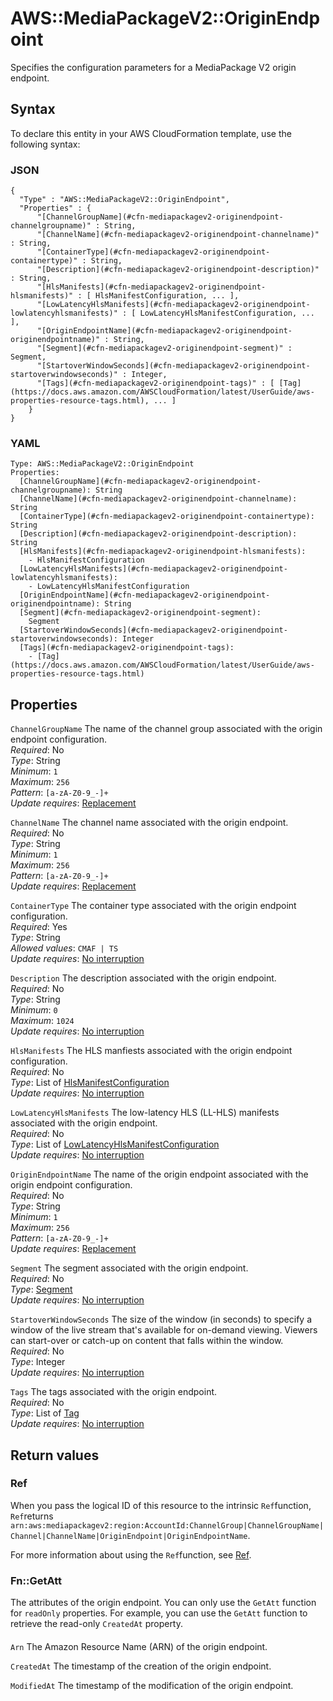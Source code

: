 # AWS::MediaPackageV2::OriginEndpoint<a name="aws-resource-mediapackagev2-originendpoint"></a>

Specifies the configuration parameters for a MediaPackage V2 origin endpoint\.

## Syntax<a name="aws-resource-mediapackagev2-originendpoint-syntax"></a>

To declare this entity in your AWS CloudFormation template, use the following syntax:

### JSON<a name="aws-resource-mediapackagev2-originendpoint-syntax.json"></a>

```
{
  "Type" : "AWS::MediaPackageV2::OriginEndpoint",
  "Properties" : {
      "[ChannelGroupName](#cfn-mediapackagev2-originendpoint-channelgroupname)" : String,
      "[ChannelName](#cfn-mediapackagev2-originendpoint-channelname)" : String,
      "[ContainerType](#cfn-mediapackagev2-originendpoint-containertype)" : String,
      "[Description](#cfn-mediapackagev2-originendpoint-description)" : String,
      "[HlsManifests](#cfn-mediapackagev2-originendpoint-hlsmanifests)" : [ HlsManifestConfiguration, ... ],
      "[LowLatencyHlsManifests](#cfn-mediapackagev2-originendpoint-lowlatencyhlsmanifests)" : [ LowLatencyHlsManifestConfiguration, ... ],
      "[OriginEndpointName](#cfn-mediapackagev2-originendpoint-originendpointname)" : String,
      "[Segment](#cfn-mediapackagev2-originendpoint-segment)" : Segment,
      "[StartoverWindowSeconds](#cfn-mediapackagev2-originendpoint-startoverwindowseconds)" : Integer,
      "[Tags](#cfn-mediapackagev2-originendpoint-tags)" : [ [Tag](https://docs.aws.amazon.com/AWSCloudFormation/latest/UserGuide/aws-properties-resource-tags.html), ... ]
    }
}
```

### YAML<a name="aws-resource-mediapackagev2-originendpoint-syntax.yaml"></a>

```
Type: AWS::MediaPackageV2::OriginEndpoint
Properties: 
  [ChannelGroupName](#cfn-mediapackagev2-originendpoint-channelgroupname): String
  [ChannelName](#cfn-mediapackagev2-originendpoint-channelname): String
  [ContainerType](#cfn-mediapackagev2-originendpoint-containertype): String
  [Description](#cfn-mediapackagev2-originendpoint-description): String
  [HlsManifests](#cfn-mediapackagev2-originendpoint-hlsmanifests): 
    - HlsManifestConfiguration
  [LowLatencyHlsManifests](#cfn-mediapackagev2-originendpoint-lowlatencyhlsmanifests): 
    - LowLatencyHlsManifestConfiguration
  [OriginEndpointName](#cfn-mediapackagev2-originendpoint-originendpointname): String
  [Segment](#cfn-mediapackagev2-originendpoint-segment): 
    Segment
  [StartoverWindowSeconds](#cfn-mediapackagev2-originendpoint-startoverwindowseconds): Integer
  [Tags](#cfn-mediapackagev2-originendpoint-tags): 
    - [Tag](https://docs.aws.amazon.com/AWSCloudFormation/latest/UserGuide/aws-properties-resource-tags.html)
```

## Properties<a name="aws-resource-mediapackagev2-originendpoint-properties"></a>

`ChannelGroupName`  <a name="cfn-mediapackagev2-originendpoint-channelgroupname"></a>
The name of the channel group associated with the origin endpoint configuration\.  
*Required*: No  
*Type*: String  
*Minimum*: `1`  
*Maximum*: `256`  
*Pattern*: `[a-zA-Z0-9_-]+`  
*Update requires*: [Replacement](https://docs.aws.amazon.com/AWSCloudFormation/latest/UserGuide/using-cfn-updating-stacks-update-behaviors.html#update-replacement)

`ChannelName`  <a name="cfn-mediapackagev2-originendpoint-channelname"></a>
The channel name associated with the origin endpoint\.  
*Required*: No  
*Type*: String  
*Minimum*: `1`  
*Maximum*: `256`  
*Pattern*: `[a-zA-Z0-9_-]+`  
*Update requires*: [Replacement](https://docs.aws.amazon.com/AWSCloudFormation/latest/UserGuide/using-cfn-updating-stacks-update-behaviors.html#update-replacement)

`ContainerType`  <a name="cfn-mediapackagev2-originendpoint-containertype"></a>
The container type associated with the origin endpoint configuration\.  
*Required*: Yes  
*Type*: String  
*Allowed values*: `CMAF | TS`  
*Update requires*: [No interruption](https://docs.aws.amazon.com/AWSCloudFormation/latest/UserGuide/using-cfn-updating-stacks-update-behaviors.html#update-no-interrupt)

`Description`  <a name="cfn-mediapackagev2-originendpoint-description"></a>
The description associated with the origin endpoint\.  
*Required*: No  
*Type*: String  
*Minimum*: `0`  
*Maximum*: `1024`  
*Update requires*: [No interruption](https://docs.aws.amazon.com/AWSCloudFormation/latest/UserGuide/using-cfn-updating-stacks-update-behaviors.html#update-no-interrupt)

`HlsManifests`  <a name="cfn-mediapackagev2-originendpoint-hlsmanifests"></a>
The HLS manfiests associated with the origin endpoint configuration\.  
*Required*: No  
*Type*: List of [HlsManifestConfiguration](aws-properties-mediapackagev2-originendpoint-hlsmanifestconfiguration.md)  
*Update requires*: [No interruption](https://docs.aws.amazon.com/AWSCloudFormation/latest/UserGuide/using-cfn-updating-stacks-update-behaviors.html#update-no-interrupt)

`LowLatencyHlsManifests`  <a name="cfn-mediapackagev2-originendpoint-lowlatencyhlsmanifests"></a>
The low\-latency HLS \(LL\-HLS\) manifests associated with the origin endpoint\.  
*Required*: No  
*Type*: List of [LowLatencyHlsManifestConfiguration](aws-properties-mediapackagev2-originendpoint-lowlatencyhlsmanifestconfiguration.md)  
*Update requires*: [No interruption](https://docs.aws.amazon.com/AWSCloudFormation/latest/UserGuide/using-cfn-updating-stacks-update-behaviors.html#update-no-interrupt)

`OriginEndpointName`  <a name="cfn-mediapackagev2-originendpoint-originendpointname"></a>
The name of the origin endpoint associated with the origin endpoint configuration\.  
*Required*: No  
*Type*: String  
*Minimum*: `1`  
*Maximum*: `256`  
*Pattern*: `[a-zA-Z0-9_-]+`  
*Update requires*: [Replacement](https://docs.aws.amazon.com/AWSCloudFormation/latest/UserGuide/using-cfn-updating-stacks-update-behaviors.html#update-replacement)

`Segment`  <a name="cfn-mediapackagev2-originendpoint-segment"></a>
The segment associated with the origin endpoint\.  
*Required*: No  
*Type*: [Segment](aws-properties-mediapackagev2-originendpoint-segment.md)  
*Update requires*: [No interruption](https://docs.aws.amazon.com/AWSCloudFormation/latest/UserGuide/using-cfn-updating-stacks-update-behaviors.html#update-no-interrupt)

`StartoverWindowSeconds`  <a name="cfn-mediapackagev2-originendpoint-startoverwindowseconds"></a>
The size of the window \(in seconds\) to specify a window of the live stream that's available for on\-demand viewing\. Viewers can start\-over or catch\-up on content that falls within the window\.  
*Required*: No  
*Type*: Integer  
*Update requires*: [No interruption](https://docs.aws.amazon.com/AWSCloudFormation/latest/UserGuide/using-cfn-updating-stacks-update-behaviors.html#update-no-interrupt)

`Tags`  <a name="cfn-mediapackagev2-originendpoint-tags"></a>
The tags associated with the origin endpoint\.  
*Required*: No  
*Type*: List of [Tag](https://docs.aws.amazon.com/AWSCloudFormation/latest/UserGuide/aws-properties-resource-tags.html)  
*Update requires*: [No interruption](https://docs.aws.amazon.com/AWSCloudFormation/latest/UserGuide/using-cfn-updating-stacks-update-behaviors.html#update-no-interrupt)

## Return values<a name="aws-resource-mediapackagev2-originendpoint-return-values"></a>

### Ref<a name="aws-resource-mediapackagev2-originendpoint-return-values-ref"></a>

When you pass the logical ID of this resource to the intrinsic `Ref`function, `Ref`returns `arn:aws:mediapackagev2:region:AccountId:ChannelGroup|ChannelGroupName|Channel|ChannelName|OriginEndpoint|OriginEndpointName`\.

For more information about using the `Ref`function, see [Ref](https://docs.aws.amazon.com/AWSCloudFormation/latest/UserGuide/intrinsic-function-reference-ref.html)\.

### Fn::GetAtt<a name="aws-resource-mediapackagev2-originendpoint-return-values-fn--getatt"></a>

The attributes of the origin endpoint\. You can only use the `GetAtt` function for `readOnly` properties\. For example, you can use the `GetAtt` function to retrieve the read\-only `CreatedAt` property\.

#### <a name="aws-resource-mediapackagev2-originendpoint-return-values-fn--getatt-fn--getatt"></a>

`Arn`  <a name="Arn-fn::getatt"></a>
The Amazon Resource Name \(ARN\) of the origin endpoint\.

`CreatedAt`  <a name="CreatedAt-fn::getatt"></a>
The timestamp of the creation of the origin endpoint\.

`ModifiedAt`  <a name="ModifiedAt-fn::getatt"></a>
The timestamp of the modification of the origin endpoint\.